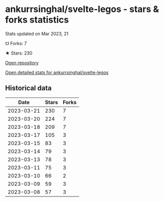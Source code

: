 # ankurrsinghal/svelte-legos - stars & forks statistics

Stats updated on Mar 2023, 21

☋ Forks: 7

★ Stars: 230

[Open repository](https://github.com/ankurrsinghal/svelte-legos)

[Open detailed stats for ankurrsinghal/svelte-legos](https://reviewgithub.com/rep/ankurrsinghal/svelte-legos)

## Historical data
| Date | Stars | Forks |
|------|-------|-------|
| 2023-03-21 | 230 | 7 | 
| 2023-03-20 | 224 | 7 | 
| 2023-03-18 | 209 | 7 | 
| 2023-03-17 | 105 | 3 | 
| 2023-03-15 | 83 | 3 | 
| 2023-03-14 | 79 | 3 | 
| 2023-03-13 | 78 | 3 | 
| 2023-03-11 | 75 | 3 | 
| 2023-03-10 | 66 | 2 | 
| 2023-03-09 | 59 | 3 | 
| 2023-03-08 | 57 | 3 | 

